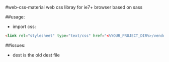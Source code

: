 #web-css-material
web css libray for ie7+ browser based on sass


##usage:
+ import css:
```html
<link rel="stylesheet" type="text/css" href="<%YOUR_PROJECT_DIR%>/vendor/web-css-material/dist/css/style.css"/>
```

##issues:
+ dest is the old dest file
